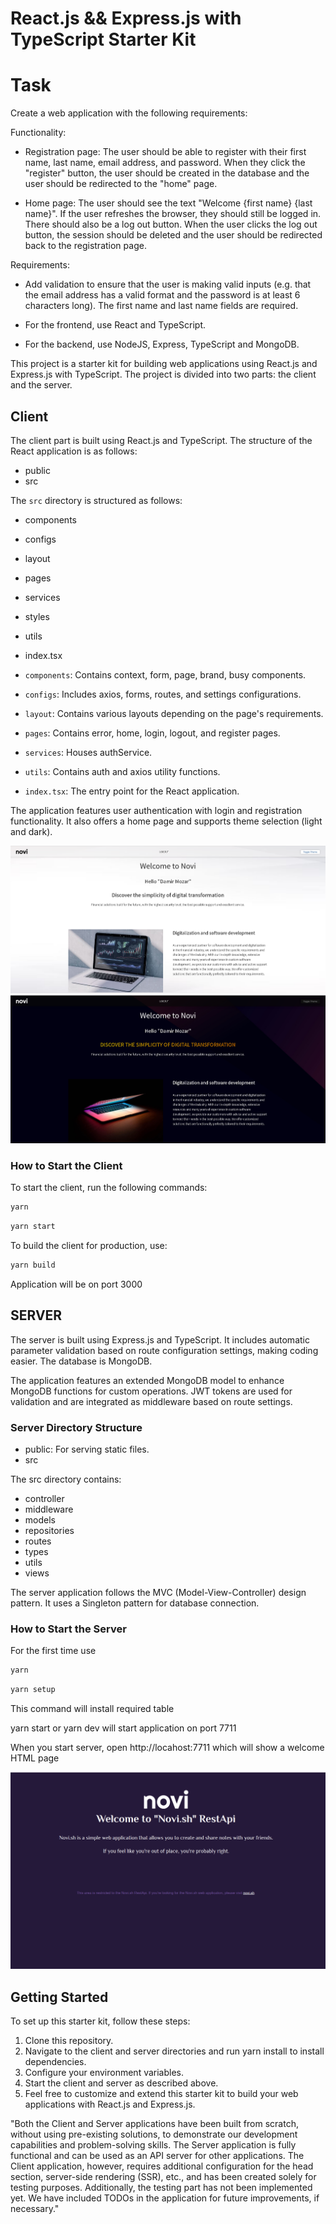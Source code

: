 # React.js && Express.js with TypeScript Starter Kit

# Task

Create a web application with the following requirements:

Functionality:

* Registration page: The user should be able to register with their first name, last name, email address, and password. When they click the "register" button, the user should be created in the database and the user should be redirected to the "home" page.

* Home page: The user should see the text "Welcome {first name} {last name}". If the user refreshes the browser, they should still be logged in. There should also be a log out button. When the user clicks the log out button, the session should be deleted and the user should be redirected back to the registration page.

Requirements:

* Add validation to ensure that the user is making valid inputs (e.g. that the email address has a valid format and the password is at least 6 characters long). The first name and last name fields are required.

* For the frontend, use React and TypeScript.

* For the backend, use NodeJS, Express, TypeScript and MongoDB.

This project is a starter kit for building web applications using React.js and Express.js with TypeScript. The project is divided into two parts: the client and the server.

## Client

The client part is built using React.js and TypeScript. The structure of the React application is as follows:

- public
- src

The `src` directory is structured as follows:

- components
- configs
- layout
- pages
- services
- styles
- utils
- index.tsx

- `components`: Contains context, form, page, brand, busy components.
- `configs`: Includes axios, forms, routes, and settings configurations.
- `layout`: Contains various layouts depending on the page's requirements.
- `pages`: Contains error, home, login, logout, and register pages.
- `services`: Houses authService.
- `utils`: Contains auth and axios utility functions.
- `index.tsx`: The entry point for the React application.

The application features user authentication with login and registration functionality. It also offers a home page and supports theme selection (light and dark).

![Preview](https://raw.githubusercontent.com/dmozar/novi/main/light.png)
![Preview](https://raw.githubusercontent.com/dmozar/novi/main/dark.png)

### How to Start the Client

To start the client, run the following commands:

```bash
yarn
```

```bash
yarn start
```

To build the client for production, use:
```bash
yarn build
```

Application will be on port 3000

## SERVER

The server is built using Express.js and TypeScript. It includes automatic parameter validation based on route configuration settings, making coding easier. The database is MongoDB.


The application features an extended MongoDB model to enhance MongoDB functions for custom operations. JWT tokens are used for validation and are integrated as middleware based on route settings.

### Server Directory Structure

- public: For serving static files.
- src

The src directory contains:

- controller
- middleware
- models
- repositories
- routes
- types
- utils
- views

The server application follows the MVC (Model-View-Controller) design pattern. It uses a Singleton pattern for database connection.

### How to Start the Server

For the first time use 

```bash
yarn
```

```bash
yarn setup
```
This command will install required table

yarn start or yarn dev will start application on port 7711

When you start server, open http://locahost:7711 which will show a welcome HTML page

![Preview](https://raw.githubusercontent.com/dmozar/novi/main/api-home.png)

## Getting Started

To set up this starter kit, follow these steps:

1. Clone this repository.
2. Navigate to the client and server directories and run yarn install to install dependencies.
3. Configure your environment variables.
4. Start the client and server as described above.
5. Feel free to customize and extend this starter kit to build your web applications with React.js and Express.js.

"Both the Client and Server applications have been built from scratch, without using pre-existing solutions, to demonstrate our development capabilities and problem-solving skills. The Server application is fully functional and can be used as an API server for other applications. The Client application, however, requires additional configuration for the head section, server-side rendering (SSR), etc., and has been created solely for testing purposes. Additionally, the testing part has not been implemented yet. We have included TODOs in the application for future improvements, if necessary."